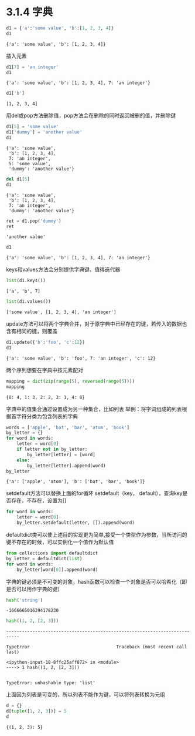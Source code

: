 # 3.1.4 字典


```python
d1 = {'a':'some value', 'b':[1, 2, 3, 4]}
d1
```




    {'a': 'some value', 'b': [1, 2, 3, 4]}



插入元素


```python
d1[7] = 'an integer'
d1
```




    {'a': 'some value', 'b': [1, 2, 3, 4], 7: 'an integer'}




```python
d1['b']
```




    [1, 2, 3, 4]



用del或pop方法删除值，pop方法会在删除的同时返回被删的值，并删除键


```python
d1[5] = 'some value'
d1['dummy'] = 'another value'
d1
```




    {'a': 'some value',
     'b': [1, 2, 3, 4],
     7: 'an integer',
     5: 'some value',
     'dummy': 'another value'}




```python
del d1[5]
d1
```




    {'a': 'some value',
     'b': [1, 2, 3, 4],
     7: 'an integer',
     'dummy': 'another value'}




```python
ret = d1.pop('dummy')
ret
```




    'another value'




```python
d1
```




    {'a': 'some value', 'b': [1, 2, 3, 4], 7: 'an integer'}



keys和values方法会分别提供字典键、值得迭代器


```python
list(d1.keys())
```




    ['a', 'b', 7]




```python
list(d1.values())
```




    ['some value', [1, 2, 3, 4], 'an integer']



update方法可以将两个字典合并，对于原字典中已经存在的键，若传入的数据也含有相同的键，则覆盖


```python
d1.update({'b':'foo', 'c':12})
d1
```




    {'a': 'some value', 'b': 'foo', 7: 'an integer', 'c': 12}



两个序列想要在字典中按元素配对


```python
mapping = dict(zip(range(5), reversed(range(5))))
mapping
```




    {0: 4, 1: 3, 2: 2, 3: 1, 4: 0}



字典中的值集合通过设置成为另一种集合，比如列表 举例：将字词组成的列表根据首字符分类为包含列表的字典


```python
words = ['apple', 'bat', 'bar', 'atom', 'book']
by_letter = {}
for word in words:
    letter = word[0]
    if letter not in by_letter:
        by_letter[letter] = [word]
    else:
        by_letter[letter].append(word)
by_letter
```




    {'a': ['apple', 'atom'], 'b': ['bat', 'bar', 'book']}



setdefault方法可以替换上面的for循环 setdefault（key， default），查询key是否存在，不存在，设置为[]


```python
for word in words:
    letter = word[0]
    by_letter.setdefault(letter, []).append(word)
```

defaultdict类可以使上述目的实现更为简单,接受一个类型作为参数，当所访问的键不存在的时候，可以实例化一个值作为默认值


```python
from collections import defaultdict
by_letter = defaultdict(list)
for word in words:
    by_letter[word[0]].append(word)
```

字典的键必须是不可变的对象，hash函数可以检查一个对象是否可以哈希化（即是否可以用作字典的键）


```python
hash('string')
```




    -1666665016294178230




```python
hash((1, 2, [2, 3]))
```


    ---------------------------------------------------------------------------

    TypeError                                 Traceback (most recent call last)

    <ipython-input-18-8ffc25aff872> in <module>
    ----> 1 hash((1, 2, [2, 3]))
    

    TypeError: unhashable type: 'list'


上面因为列表是可变的，所以列表不能作为键，可以将列表转换为元组


```python
d = {}
d[tuple([1, 2, 3])] = 5
d
```




    {(1, 2, 3): 5}


